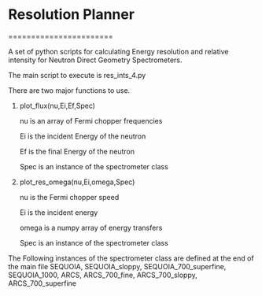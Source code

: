 # Resolution Planner

=======================

A set of python scripts for calculating Energy resolution and relative intensity for
Neutron Direct Geometry Spectrometers.

The main script to execute is res_ints_4.py

There are two major functions to use.
1. plot_flux(nu,Ei,Ef,Spec)

   nu is an array of Fermi chopper frequencies

   Ei is the incident Energy of the neutron

   Ef is the final Energy of the neutron

   Spec is an instance of the spectrometer class

2. plot_res_omega(nu,Ei,omega,Spec)

   nu is the Fermi chopper speed

   Ei is the incident energy

   omega is a numpy array of energy transfers

   Spec is an instance of the spectrometer class

The Following instances of the spectrometer class are defined at the end of the main file
   SEQUOIA, SEQUOIA_sloppy, SEQUOIA_700_superfine,
   SEQUOIA_1000, ARCS, ARCS_700_fine, ARCS_700_sloppy,
   ARCS_700_superfine
